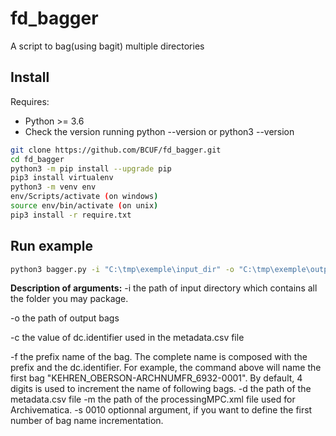 # fd_bagger

A script to bag(using bagit) multiple directories

## Install

Requires:
* Python >= 3.6
* Check the version running python --version or python3 --version

```bash
git clone https://github.com/BCUF/fd_bagger.git
cd fd_bagger
python3 -m pip install --upgrade pip
pip3 install virtualenv
python3 -m venv env
env/Scripts/activate (on windows)
source env/bin/activate (on unix)
pip3 install -r require.txt
```

## Run example

```bash
python3 bagger.py -i "C:\tmp\exemple\input_dir" -o "C:\tmp\exemple\output_dir" -c ARCHNUMFR_6932 -f KEHREN_OBERSON -d "C:\tmp\exemple\metadata\metadata.csv" -m "C:\tmp\exemple\processingMCP.xml" -p 4
```
**Description of arguments:**
-i the path of input directory which contains all the folder you may package.

-o the path of output bags

-c the value of dc.identifier used in the metadata.csv file

-f the prefix name of the bag. The complete name is composed with the prefix and the dc.identifier. For example, the command above will name the first bag "KEHREN_OBERSON-ARCHNUMFR_6932-0001". By default, 4 digits is used to increment the name of following bags.
-d the path of the metadata.csv file
-m the path of the processingMPC.xml file used for Archivematica.
-s 0010 optionnal argument, if you want to define the first number of bag name incrementation.

